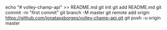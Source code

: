 echo "# volley-champ-api" >> README.md
git init
git add README.md
git commit -m "first commit"
git branch -M master
git remote add origin https://github.com/jonatassborges/volley-champ-api.git
git push -u origin master